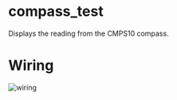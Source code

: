 compass_test
============

Displays the reading from the CMPS10 compass.

Wiring
======

![wiring](https://raw.github.com/AberSailbot/arduino-test-dev/master/compass_test/wiring.jpg "Photograph of wiring for the compass and arduino")

